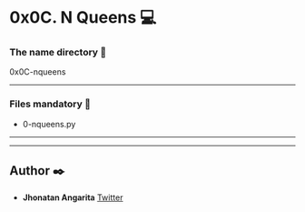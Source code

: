 # 0x0C. N Queens :computer:

### The name directory :file_folder:
0x0C-nqueens

---
### Files mandatory :page_facing_up:

- 0-nqueens.py

---
---

## Author :black_nib:

- **Jhonatan Angarita**
  [Twitter](https://twitter.com/Alejandro_Angar)